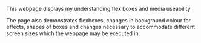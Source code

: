 This webpage displays my understanding flex boxes and media useability

The page also demonstrates flexboxes, changes in background colour for effects, shapes of boxes 
and changes necessary to accommodate different screen sizes which the webpage may be executed in.
